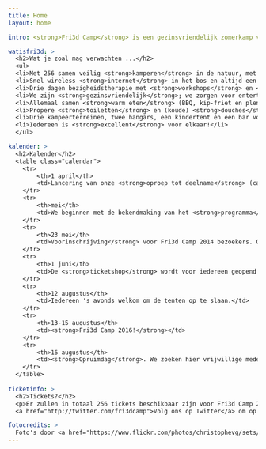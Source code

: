 ```yaml
---
title: Home
layout: home

intro: <strong>Fri3d Camp</strong> is een gezinsvriendelijk zomerkamp voor hackers, makers en DIY'ers. Voor haar tweede editie vindt Fri3d Camp 2016 plaats van <strong>zaterdag 13 tot en met maandag 15 augustus 2016</strong>, in <strong>de Hoge Rielen</strong> in Kasterlee. Als je mee wil bijdragen aan de organisatie van het kamp, neem dan contact op met <a href="mailto:info@fri3d.be">info@fri3d.be</a>.

watisfri3d: >
  <h2>Wat je zoal mag verwachten ...</h2>
  <ul>
  <li>Met 256 samen veilig <strong>kamperen</strong> in de natuur, met tenten en kampvuren, van vrijdagavond tot maandagavond.</li>
  <li>Snel wireless <strong>internet</strong> in het bos en altijd een stopcontact en <strong>stroom</strong> in de buurt.</li>
  <li>Drie dagen bezigheidstherapie met <strong>workshops</strong> en <strong>lezingen</strong> over maken, hacken en doe-het-zelven.</li>
  <li>We zijn <strong>gezinsvriendelijk</strong>; we zorgen voor entertainment voor de jongste padawan tot de oudste knight.</li>
  <li>Allemaal samen <strong>warm eten</strong> (BBQ, kip-friet en plenty veggie) op zaterdag- en zondagavond.</li>
  <li>Propere <strong>toiletten</strong> en (koude) <strong>douches</strong>.</li>
  <li>Drie kampeerterreinen, twee hangars, een kindertent en een bar vol <strong>boeiende mensen</strong>.</li>
  <li>Iedereen is <strong>excellent</strong> voor elkaar!</li>
  </ul>

kalender: >
  <h2>Kalender</h2>
  <table class="calendar">
    <tr>
        <th>1 april</th>
        <td>Lancering van onze <strong>oproep tot deelname</strong> (call for participation).</td>
    </tr>
    <tr>
        <th>mei</th>
        <td>We beginnen met de bekendmaking van het <strong>programma</strong>.</td>
    </tr>
    <tr>
        <th>23 mei</th>
        <td>Voorinschrijving</strong> voor Fri3d Camp 2014 bezoekers. Ook gezinnen wiens workshops of lezingen zijn geaccepteerd kunnen tickets kopen.</td>
    </tr>
    <tr>
        <th>1 juni</th>
        <td>De <strong>ticketshop</strong> wordt voor iedereen geopend! Let op, na 256 tickets zijn we volledig volzet!</td>
    </tr>
    <tr>
        <th>12 augustus</th>
        <td>Iedereen 's avonds welkom om de tenten op te slaan.</td>
    </tr>
    <tr>
        <th>13-15 augustus</th>
        <td><strong>Fri3d Camp 2016!</strong></td>
    </tr>
    <tr>
        <th>16 augustus</th>
        <td><strong>Opruimdag</strong>. We zoeken hier vrijwillige medewerkers voor, wij zorgen voor pizza en drank!</td>
    </tr>
  </table>
  
ticketinfo: >
  <h2>Tickets?</h2>
  <p>Er zullen in totaal 256 tickets beschikbaar zijn voor Fri3d Camp 2016. Tickets zijn nog niet te koop. Onze shop gaat pas in mei of juni open.
  <a href="http://twitter.com/fri3dcamp">Volg ons op Twitter</a> om op de hoogte te blijven.</p>

fotocredits: >
  Foto's door <a href="https://www.flickr.com/photos/christophevg/sets/72157646541776286">christophevg</a>, <a href="https://www.flickr.com/photos/lieven_blancke/">lievenblancke</a> & <a href="https://www.flickr.com/photos/automaton_be/albums/72157646154967970">automaton_be</a>.
---
```

